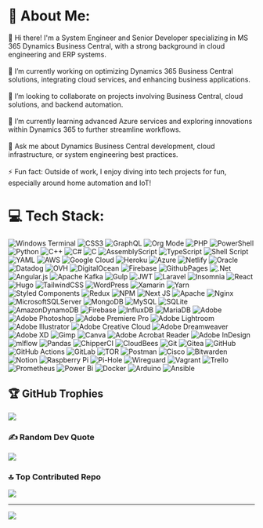 # 💫 About Me:
👋 Hi there! I'm a System Engineer and Senior Developer specializing in MS 365 Dynamics Business Central, with a strong background in cloud engineering and ERP systems.<br><br>🔭 I’m currently working on optimizing Dynamics 365 Business Central solutions, integrating cloud services, and enhancing business applications.<br><br>👯 I’m looking to collaborate on projects involving Business Central, cloud solutions, and backend automation.<br><br>🌱 I’m currently learning advanced Azure services and exploring innovations within Dynamics 365 to further streamline workflows.<br><br>💬 Ask me about Dynamics Business Central development, cloud infrastructure, or system engineering best practices.<br><br>⚡ Fun fact: Outside of work, I enjoy diving into tech projects for fun, especially around home automation and IoT!

# 💻 Tech Stack:
![Windows Terminal](https://img.shields.io/badge/Windows%20Terminal-%234D4D4D.svg?style=plastic&logo=windows-terminal&logoColor=white) ![CSS3](https://img.shields.io/badge/css3-%231572B6.svg?style=plastic&logo=css3&logoColor=white) ![GraphQL](https://img.shields.io/badge/-GraphQL-E10098?style=plastic&logo=graphql&logoColor=white) ![Org Mode](https://img.shields.io/badge/orgmode-%2377AA99.svg?style=plastic&logo=org&logoColor=white) ![PHP](https://img.shields.io/badge/php-%23777BB4.svg?style=plastic&logo=php&logoColor=white) ![PowerShell](https://img.shields.io/badge/PowerShell-%235391FE.svg?style=plastic&logo=powershell&logoColor=white) ![Python](https://img.shields.io/badge/python-3670A0?style=plastic&logo=python&logoColor=ffdd54) ![C++](https://img.shields.io/badge/c++-%2300599C.svg?style=plastic&logo=c%2B%2B&logoColor=white) ![C#](https://img.shields.io/badge/c%23-%23239120.svg?style=plastic&logo=csharp&logoColor=white) ![C](https://img.shields.io/badge/c-%2300599C.svg?style=plastic&logo=c&logoColor=white) ![AssemblyScript](https://img.shields.io/badge/assembly%20script-%23000000.svg?style=plastic&logo=assemblyscript&logoColor=white) ![TypeScript](https://img.shields.io/badge/typescript-%23007ACC.svg?style=plastic&logo=typescript&logoColor=white) ![Shell Script](https://img.shields.io/badge/shell_script-%23121011.svg?style=plastic&logo=gnu-bash&logoColor=white) ![YAML](https://img.shields.io/badge/yaml-%23ffffff.svg?style=plastic&logo=yaml&logoColor=151515) ![AWS](https://img.shields.io/badge/AWS-%23FF9900.svg?style=plastic&logo=amazon-aws&logoColor=white) ![Google Cloud](https://img.shields.io/badge/GoogleCloud-%234285F4.svg?style=plastic&logo=google-cloud&logoColor=white) ![Heroku](https://img.shields.io/badge/heroku-%23430098.svg?style=plastic&logo=heroku&logoColor=white) ![Azure](https://img.shields.io/badge/azure-%230072C6.svg?style=plastic&logo=microsoftazure&logoColor=white) ![Netlify](https://img.shields.io/badge/netlify-%23000000.svg?style=plastic&logo=netlify&logoColor=#00C7B7) ![Oracle](https://img.shields.io/badge/Oracle-F80000?style=plastic&logo=oracle&logoColor=white) ![Datadog](https://img.shields.io/badge/datadog-%23632CA6.svg?style=plastic&logo=datadog&logoColor=white) ![OVH](https://img.shields.io/badge/ovh-%23123F6D.svg?style=plastic&logo=ovh&logoColor=#123F6D) ![DigitalOcean](https://img.shields.io/badge/DigitalOcean-%230167ff.svg?style=plastic&logo=digitalOcean&logoColor=white) ![Firebase](https://img.shields.io/badge/firebase-%23039BE5.svg?style=plastic&logo=firebase) ![GithubPages](https://img.shields.io/badge/github%20pages-121013?style=plastic&logo=github&logoColor=white) ![.Net](https://img.shields.io/badge/.NET-5C2D91?style=plastic&logo=.net&logoColor=white) ![Angular.js](https://img.shields.io/badge/angular.js-%23E23237.svg?style=plastic&logo=angularjs&logoColor=white) ![Apache Kafka](https://img.shields.io/badge/Apache%20Kafka-000?style=plastic&logo=apachekafka) ![Gulp](https://img.shields.io/badge/GULP-%23CF4647.svg?style=plastic&logo=gulp&logoColor=white) ![JWT](https://img.shields.io/badge/JWT-black?style=plastic&logo=JSON%20web%20tokens) ![Laravel](https://img.shields.io/badge/laravel-%23FF2D20.svg?style=plastic&logo=laravel&logoColor=white) ![Insomnia](https://img.shields.io/badge/Insomnia-black?style=plastic&logo=insomnia&logoColor=5849BE) ![React](https://img.shields.io/badge/react-%2320232a.svg?style=plastic&logo=react&logoColor=%2361DAFB) ![Hugo](https://img.shields.io/badge/Hugo-black.svg?style=plastic&logo=Hugo) ![TailwindCSS](https://img.shields.io/badge/tailwindcss-%2338B2AC.svg?style=plastic&logo=tailwind-css&logoColor=white) ![WordPress](https://img.shields.io/badge/WordPress-%23117AC9.svg?style=plastic&logo=WordPress&logoColor=white) ![Xamarin](https://img.shields.io/badge/Xamarin-3199DC?style=plastic&logo=xamarin&logoColor=white) ![Yarn](https://img.shields.io/badge/yarn-%232C8EBB.svg?style=plastic&logo=yarn&logoColor=white) ![Styled Components](https://img.shields.io/badge/styled--components-DB7093?style=plastic&logo=styled-components&logoColor=white) ![Redux](https://img.shields.io/badge/redux-%23593d88.svg?style=plastic&logo=redux&logoColor=white) ![NPM](https://img.shields.io/badge/NPM-%23CB3837.svg?style=plastic&logo=npm&logoColor=white) ![Next JS](https://img.shields.io/badge/Next-black?style=plastic&logo=next.js&logoColor=white) ![Apache](https://img.shields.io/badge/apache-%23D42029.svg?style=plastic&logo=apache&logoColor=white) ![Nginx](https://img.shields.io/badge/nginx-%23009639.svg?style=plastic&logo=nginx&logoColor=white) ![MicrosoftSQLServer](https://img.shields.io/badge/Microsoft%20SQL%20Server-CC2927?style=plastic&logo=microsoft%20sql%20server&logoColor=white) ![MongoDB](https://img.shields.io/badge/MongoDB-%234ea94b.svg?style=plastic&logo=mongodb&logoColor=white) ![MySQL](https://img.shields.io/badge/mysql-4479A1.svg?style=plastic&logo=mysql&logoColor=white) ![SQLite](https://img.shields.io/badge/sqlite-%2307405e.svg?style=plastic&logo=sqlite&logoColor=white) ![AmazonDynamoDB](https://img.shields.io/badge/Amazon%20DynamoDB-4053D6?style=plastic&logo=Amazon%20DynamoDB&logoColor=white) ![Firebase](https://img.shields.io/badge/firebase-a08021?style=plastic&logo=firebase&logoColor=ffcd34) ![InfluxDB](https://img.shields.io/badge/InfluxDB-22ADF6?style=plastic&logo=InfluxDB&logoColor=white) ![MariaDB](https://img.shields.io/badge/MariaDB-003545?style=plastic&logo=mariadb&logoColor=white) ![Adobe](https://img.shields.io/badge/adobe-%23FF0000.svg?style=plastic&logo=adobe&logoColor=white) ![Adobe Photoshop](https://img.shields.io/badge/adobe%20photoshop-%2331A8FF.svg?style=plastic&logo=adobe%20photoshop&logoColor=white) ![Adobe Premiere Pro](https://img.shields.io/badge/Adobe%20Premiere%20Pro-9999FF.svg?style=plastic&logo=Adobe%20Premiere%20Pro&logoColor=white) ![Adobe Lightroom](https://img.shields.io/badge/Adobe%20Lightroom-31A8FF.svg?style=plastic&logo=Adobe%20Lightroom&logoColor=white) ![Adobe Illustrator](https://img.shields.io/badge/adobe%20illustrator-%23FF9A00.svg?style=plastic&logo=adobe%20illustrator&logoColor=white) ![Adobe Creative Cloud](https://img.shields.io/badge/Adobe%20Creative%20Cloud-DA1F26.svg?style=plastic&logo=Adobe%20Creative%20Cloud&logoColor=white) ![Adobe Dreamweaver](https://img.shields.io/badge/Adobe%20Dreamweaver-FF61F6.svg?style=plastic&logo=Adobe%20Dreamweaver&logoColor=white) ![Adobe XD](https://img.shields.io/badge/Adobe%20XD-470137?style=plastic&logo=Adobe%20XD&logoColor=#FF61F6) ![Gimp](https://img.shields.io/badge/Gimp-657D8B?style=plastic&logo=gimp&logoColor=FFFFFF) ![Canva](https://img.shields.io/badge/Canva-%2300C4CC.svg?style=plastic&logo=Canva&logoColor=white) ![Adobe Acrobat Reader](https://img.shields.io/badge/Adobe%20Acrobat%20Reader-EC1C24.svg?style=plastic&logo=Adobe%20Acrobat%20Reader&logoColor=white) ![Adobe InDesign](https://img.shields.io/badge/Adobe%20InDesign-49021F?style=plastic&logo=adobeindesign&logoColor=FF3366) ![mlflow](https://img.shields.io/badge/mlflow-%23d9ead3.svg?style=plastic&logo=numpy&logoColor=blue) ![Pandas](https://img.shields.io/badge/pandas-%23150458.svg?style=plastic&logo=pandas&logoColor=white) ![ChipperCI](https://img.shields.io/badge/chipperci-1e394e.svg?style=plastic&logo=chipperci&logoColor=white) ![CloudBees](https://img.shields.io/badge/CloudBees-1997B5&?logo=cloudbees&logoColor=white&style=plastic) ![Git](https://img.shields.io/badge/git-%23F05033.svg?style=plastic&logo=git&logoColor=white) ![Gitea](https://img.shields.io/badge/Gitea-34495E?style=plastic&logo=gitea&logoColor=5D9425) ![GitHub](https://img.shields.io/badge/github-%23121011.svg?style=plastic&logo=github&logoColor=white) ![GitHub Actions](https://img.shields.io/badge/github%20actions-%232671E5.svg?style=plastic&logo=githubactions&logoColor=white) ![GitLab](https://img.shields.io/badge/gitlab-%23181717.svg?style=plastic&logo=gitlab&logoColor=white) ![TOR](https://img.shields.io/badge/tor-%237E4798.svg?style=plastic&logo=tor-project&logoColor=white) ![Postman](https://img.shields.io/badge/Postman-FF6C37?style=plastic&logo=postman&logoColor=white) ![Cisco](https://img.shields.io/badge/cisco-%23049fd9.svg?style=plastic&logo=cisco&logoColor=black) ![Bitwarden](https://img.shields.io/badge/bitwarden-%23175DDC.svg?style=plastic&logo=bitwarden&logoColor=white) ![Notion](https://img.shields.io/badge/Notion-%23000000.svg?style=plastic&logo=notion&logoColor=white) ![Raspberry Pi](https://img.shields.io/badge/-RaspberryPi-C51A4A?style=plastic&logo=Raspberry-Pi) ![Pi-Hole](https://img.shields.io/badge/pihole-%2396060C.svg?style=plastic&logo=pi-hole&logoColor=white) ![Wireguard](https://img.shields.io/badge/wireguard-%2388171A.svg?style=plastic&logo=wireguard&logoColor=white) ![Vagrant](https://img.shields.io/badge/vagrant-%231563FF.svg?style=plastic&logo=vagrant&logoColor=white) ![Trello](https://img.shields.io/badge/Trello-%23026AA7.svg?style=plastic&logo=Trello&logoColor=white) ![Prometheus](https://img.shields.io/badge/Prometheus-E6522C?style=plastic&logo=Prometheus&logoColor=white) ![Power Bi](https://img.shields.io/badge/power_bi-F2C811?style=plastic&logo=powerbi&logoColor=black) ![Docker](https://img.shields.io/badge/docker-%230db7ed.svg?style=plastic&logo=docker&logoColor=white) ![Arduino](https://img.shields.io/badge/-Arduino-00979D?style=plastic&logo=Arduino&logoColor=white) ![Ansible](https://img.shields.io/badge/ansible-%231A1918.svg?style=plastic&logo=ansible&logoColor=white)

## 🏆 GitHub Trophies
![](https://github-profile-trophy.vercel.app/?username=rartan&theme=rose_pine&no-frame=false&no-bg=true&margin-w=4)

### ✍️ Random Dev Quote
![](https://quotes-github-readme.vercel.app/api?type=horizontal&theme=tokyonight)

### 🔝 Top Contributed Repo
![](https://github-contributor-stats.vercel.app/api?username=rartan&limit=5&theme=date_night&combine_all_yearly_contributions=true)

---
[![](https://visitcount.itsvg.in/api?id=rartan&icon=10&color=11)](https://visitcount.itsvg.in)

<!-- Proudly created with GPRM ( https://gprm.itsvg.in ) -->
